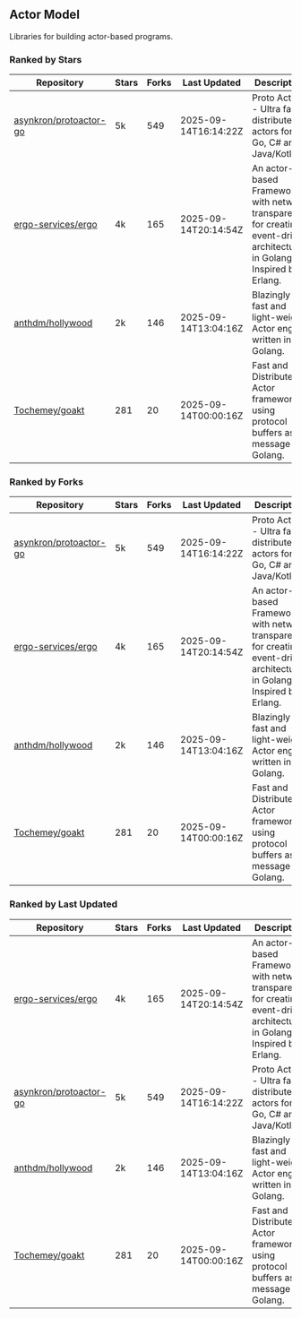 ## Actor Model

Libraries for building actor-based programs.

### Ranked by Stars

| Repository | Stars | Forks | Last Updated | Description | 
|------------|-------|-------|--------------|-------------|
| [asynkron/protoactor-go](https://github.com/asynkron/protoactor-go) | 5k | 549 | 2025-09-14T16:14:22Z |  Proto Actor - Ultra fast distributed actors for Go, C# and Java/Kotlin. |
| [ergo-services/ergo](https://github.com/ergo-services/ergo) | 4k | 165 | 2025-09-14T20:14:54Z |  An actor-based Framework with network transparency for creating event-driven architecture in Golang. Inspired by Erlang. |
| [anthdm/hollywood](https://github.com/anthdm/hollywood) | 2k | 146 | 2025-09-14T13:04:16Z |  Blazingly fast and light-weight Actor engine written in Golang. |
| [Tochemey/goakt](https://github.com/Tochemey/goakt) | 281 | 20 | 2025-09-14T00:00:16Z |  Fast and Distributed Actor framework using protocol buffers as message for Golang. |

### Ranked by Forks

| Repository | Stars | Forks | Last Updated | Description | 
|------------|-------|-------|--------------|-------------|
| [asynkron/protoactor-go](https://github.com/asynkron/protoactor-go) | 5k | 549 | 2025-09-14T16:14:22Z |  Proto Actor - Ultra fast distributed actors for Go, C# and Java/Kotlin. |
| [ergo-services/ergo](https://github.com/ergo-services/ergo) | 4k | 165 | 2025-09-14T20:14:54Z |  An actor-based Framework with network transparency for creating event-driven architecture in Golang. Inspired by Erlang. |
| [anthdm/hollywood](https://github.com/anthdm/hollywood) | 2k | 146 | 2025-09-14T13:04:16Z |  Blazingly fast and light-weight Actor engine written in Golang. |
| [Tochemey/goakt](https://github.com/Tochemey/goakt) | 281 | 20 | 2025-09-14T00:00:16Z |  Fast and Distributed Actor framework using protocol buffers as message for Golang. |

### Ranked by Last Updated

| Repository | Stars | Forks | Last Updated | Description | 
|------------|-------|-------|--------------|-------------|
| [ergo-services/ergo](https://github.com/ergo-services/ergo) | 4k | 165 | 2025-09-14T20:14:54Z |  An actor-based Framework with network transparency for creating event-driven architecture in Golang. Inspired by Erlang. |
| [asynkron/protoactor-go](https://github.com/asynkron/protoactor-go) | 5k | 549 | 2025-09-14T16:14:22Z |  Proto Actor - Ultra fast distributed actors for Go, C# and Java/Kotlin. |
| [anthdm/hollywood](https://github.com/anthdm/hollywood) | 2k | 146 | 2025-09-14T13:04:16Z |  Blazingly fast and light-weight Actor engine written in Golang. |
| [Tochemey/goakt](https://github.com/Tochemey/goakt) | 281 | 20 | 2025-09-14T00:00:16Z |  Fast and Distributed Actor framework using protocol buffers as message for Golang. |

